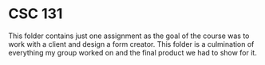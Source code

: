 # CSC 131
This folder contains just one assignment as the goal of the course was to work with a client and design a form creator. This folder is a culmination of everything my group worked on and the final product we had to show for it.